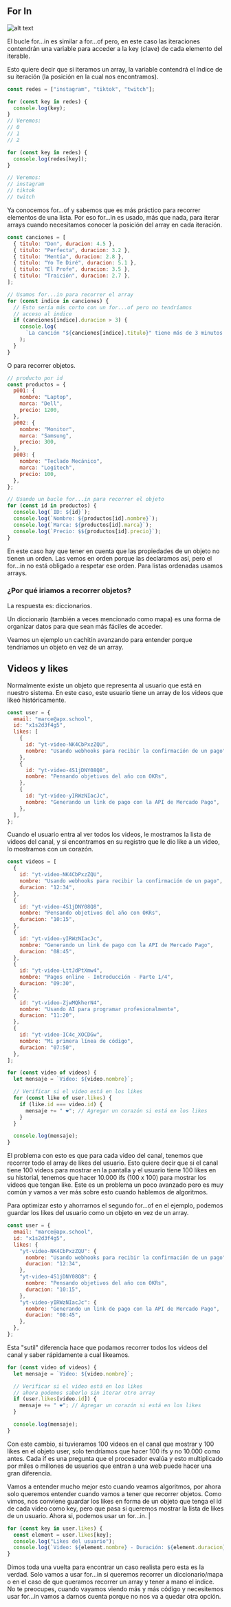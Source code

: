 ## For In

![alt text](image.png)

El bucle for...in es similar a for...of pero, en este caso las iteraciones contendrán una variable para acceder a la key (clave) de cada elemento del iterable.

Esto quiere decir que si iteramos un array, la variable contendrá el índice de su iteración (la posición en la cual nos encontramos).

```javascript
const redes = ["instagram", "tiktok", "twitch"];

for (const key in redes) {
  console.log(key);
}
// Veremos:
// 0
// 1
// 2

for (const key in redes) {
  console.log(redes[key]);
}

// Veremos:
// instagram
// tiktok
// twitch
```

Ya conocemos for...of y sabemos que es más práctico para recorrer elementos de una lista. Por eso for...in es usado, más que nada, para iterar arrays cuando necesitamos conocer la posición del array en cada iteración.

```javascript
const canciones = [
  { titulo: "Don", duracion: 4.5 },
  { titulo: "Perfecta", duracion: 3.2 },
  { titulo: "Mentía", duracion: 2.8 },
  { titulo: "Yo Te Diré", duracion: 5.1 },
  { titulo: "El Profe", duracion: 3.5 },
  { titulo: "Traición", duracion: 2.7 },
];

// Usamos for...in para recorrer el array
for (const indice in canciones) {
  // Esto sería más corto con un for...of pero no tendríamos
  // acceso al indice
  if (canciones[indice].duracion > 3) {
    console.log(
      `La canción "${canciones[indice].titulo}" tiene más de 3 minutos y está en la posición ${indice} del array.`
    );
  }
}
```

O para recorrer objetos.

```javascript
// producto por id
const productos = {
  p001: {
    nombre: "Laptop",
    marca: "Dell",
    precio: 1200,
  },
  p002: {
    nombre: "Monitor",
    marca: "Samsung",
    precio: 300,
  },
  p003: {
    nombre: "Teclado Mecánico",
    marca: "Logitech",
    precio: 100,
  },
};

// Usando un bucle for...in para recorrer el objeto
for (const id in productos) {
  console.log(`ID: ${id}`);
  console.log(`Nombre: ${productos[id].nombre}`);
  console.log(`Marca: ${productos[id].marca}`);
  console.log(`Precio: $${productos[id].precio}`);
}
```

En este caso hay que tener en cuenta que las propiedades de un objeto no tienen un orden. Las vemos en orden porque las declaramos así, pero el for...in no está obligado a respetar ese orden. Para listas ordenadas usamos arrays.

### ¿Por qué iriamos a recorrer objetos?

La respuesta es: diccionarios.

Un diccionario (también a veces mencionado como mapa) es una forma de organizar datos para que sean más fáciles de acceder.

Veamos un ejemplo un cachitín avanzando para entender porque tendríamos un objeto en vez de un array.

## Videos y likes

Normalmente existe un objeto que representa al usuario que está en nuestro sistema. En este caso, este usuario tiene un array de los videos que likeó históricamente.

```javascript
const user = {
  email: "marce@apx.school",
  id: "x1s2d3f4g5",
  likes: [
    {
      id: "yt-video-NK4CbPxzZQU",
      nombre: "Usando webhooks para recibir la confirmación de un pago",
    },
    {
      id: "yt-video-4S1jDNY08Q8",
      nombre: "Pensando objetivos del año con OKRs",
    },
    {
      id: "yt-video-yIRWzNIacJc",
      nombre: "Generando un link de pago con la API de Mercado Pago",
    },
  ],
};
```

Cuando el usuario entra al ver todos los videos, le mostramos la lista de videos del canal, y si encontramos en su registro que le dio like a un video, lo mostramos con un corazón.

```javascript
const videos = [
  {
    id: "yt-video-NK4CbPxzZQU",
    nombre: "Usando webhooks para recibir la confirmación de un pago",
    duracion: "12:34",
  },
  {
    id: "yt-video-4S1jDNY08Q8",
    nombre: "Pensando objetivos del año con OKRs",
    duracion: "10:15",
  },
  {
    id: "yt-video-yIRWzNIacJc",
    nombre: "Generando un link de pago con la API de Mercado Pago",
    duracion: "08:45",
  },
  {
    id: "yt-video-LttJdPtXmw4",
    nombre: "Pagos online - Introducción - Parte 1/4",
    duracion: "09:30",
  },
  {
    id: "yt-video-ZjwMQkherN4",
    nombre: "Usando AI para programar profesionalmente",
    duracion: "11:20",
  },
  {
    id: "yt-video-IC4c_XOCDGw",
    nombre: "Mi primera línea de código",
    duracion: "07:50",
  },
];

for (const video of videos) {
  let mensaje = `Video: ${video.nombre}`;

  // Verificar si el video está en los likes
  for (const like of user.likes) {
    if (like.id === video.id) {
      mensaje += " ❤️"; // Agregar un corazón si está en los likes
    }
  }

  console.log(mensaje);
}
```

El problema con esto es que para cada video del canal, tenemos que recorrer todo el array de likes del usuario. Esto quiere decir que si el canal tiene 100 videos para mostrar en la pantalla y el usuario tiene 100 likes en su historial, tenemos que hacer 10.000 ifs (100 x 100) para mostrar los videos que tengan like. Este es un problema un poco avanzado pero es muy común y vamos a ver más sobre esto cuando hablemos de algoritmos.

Para optimizar esto y ahorrarnos el segundo for...of en el ejemplo, podemos guardar los likes del usuario como un objeto en vez de un array.

```javascript
const user = {
  email: "marce@apx.school",
  id: "x1s2d3f4g5",
  likes: {
    "yt-video-NK4CbPxzZQU": {
      nombre: "Usando webhooks para recibir la confirmación de un pago",
      duracion: "12:34",
    },
    "yt-video-4S1jDNY08Q8": {
      nombre: "Pensando objetivos del año con OKRs",
      duracion: "10:15",
    },
    "yt-video-yIRWzNIacJc": {
      nombre: "Generando un link de pago con la API de Mercado Pago",
      duracion: "08:45",
    },
  },
};
```

Esta "sutil" diferencia hace que podamos recorrer todos los videos del canal y saber rápidamente a cual likeamos.

```javascript
for (const video of videos) {
  let mensaje = `Video: ${video.nombre}`;

  // Verificar si el video está en los likes
  // ahora podemos saberlo sin iterar otro array
  if (user.likes[video.id]) {
    mensaje += " ❤️"; // Agregar un corazón si está en los likes
  }

  console.log(mensaje);
}
```

Con este cambio, si tuvieramos 100 videos en el canal que mostrar y 100 likes en el objeto user, solo tendríamos que hacer 100 ifs y no 10.000 como antes. Cada if es una pregunta que el procesador evalúa y esto multiplicado por miles o millones de usuarios que entran a una web puede hacer una gran diferencia.

Vamos a entender mucho mejor esto cuando veamos algoritmos, por ahora solo queremos entender cuando vamos a tener que recorrer objetos.
Como vimos, nos conviene guardar los likes en forma de un objeto que tenga el id de cada video como key, pero que pasa si queremos mostrar la lista de likes de un usuario. Ahora si, podemos usar un for...in.
|

```javascript
for (const key in user.likes) {
  const element = user.likes[key];
  console.log("Likes del usuario");
  console.log(`Video: ${element.nombre} - Duración: ${element.duracion} ❤️`);
}
```

Dimos toda una vuelta para encontrar un caso realista pero esta es la verdad. Solo vamos a usar for...in si queremos recorrer un diccionario/mapa o en el caso de que queramos recorrer un array y tener a mano el indice. No te preocupes, cuando vayamos viendo más y más código y necesitemos usar for...in vamos a darnos cuenta porque no nos va a quedar otra opción.
